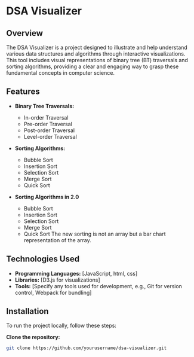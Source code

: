 # DSA Visualizer

## Overview

The DSA Visualizer is a project designed to illustrate and help understand various data structures and algorithms through interactive visualizations. This tool includes visual representations of binary tree (BT) traversals and sorting algorithms, providing a clear and engaging way to grasp these fundamental concepts in computer science.

## Features

- **Binary Tree Traversals:**
  - In-order Traversal
  - Pre-order Traversal
  - Post-order Traversal
  - Level-order Traversal

- **Sorting Algorithms:**
  - Bubble Sort
  - Insertion Sort
  - Selection Sort
  - Merge Sort
  - Quick Sort
 
- **Sorting Algorithms in 2.0**
  - Bubble Sort
  - Insertion Sort
  - Selection Sort
  - Merge Sort
  - Quick Sort
The new sorting is not an array but a bar chart representation of the array.

## Technologies Used

- **Programming Languages:** [JavaScript, html, css]
- **Libraries:** [D3.js for visualizations]
- **Tools:** [Specify any tools used for development, e.g., Git for version control, Webpack for bundling]

## Installation

To run the project locally, follow these steps:

**Clone the repository:**
   ```bash
   git clone https://github.com/yourusername/dsa-visualizer.git
